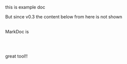 this is example doc

<div>
But since v0.3 the content below from here is not shown
</div>

<br />

MarkDoc is

<br />
<br />

great tool!!